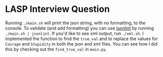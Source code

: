 # LASP Interview Question

Running `./main.sh` will print the json string, with no formatting, to the console. To validate (and add formatting) you can use [jsonlint](https://github.com/zaach/jsonlint) by running `./main.sh | jsonlint`. If you'd like to see xml output, run `./xml.sh`.
I implemented the function to find the `true_val` and to replace the values for `Courage` and `Stupidity` in both the json and xml files. You can see how I did this by checking out the `find_true_val` in `main.py`.
